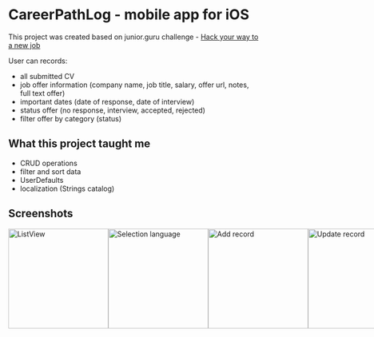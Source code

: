 # CareerPathLog - mobile app for iOS

This project was created based on junior.guru challenge - [Hack your way to a new job](https://github.com/juniorguru/challenge/blob/main/challenges/challenge-1.md)

User can records:
- all submitted CV
- job offer information (company name, job title, salary, offer url, notes, full text offer)
- important dates (date of response, date of interview)
- status offer (no response, interview, accepted, rejected)
- filter offer by category (status)

## What this project taught me

 - CRUD operations
 - filter and sort data
 - UserDefaults
 - localization (Strings catalog)


## Screenshots

<div style="display: flex;">
  <img src="https://github.com/PavlaBerankova/CareerPathLog/assets/107038196/a4df1057-601c-4335-917a-60280dd5836d" alt="ListView" width="200" />
  <img src="https://github.com/PavlaBerankova/CareerPathLog/assets/107038196/7fa107b5-e05a-4c7f-a38f-6dc87b385ac2" alt="Selection language" width="200" />
  <img src="https://github.com/PavlaBerankova/CareerPathLog/assets/107038196/47f056ef-e43d-42e5-b59f-2ae81fff44ed" alt="Add record" width="200" />
  <img src="https://github.com/PavlaBerankova/CareerPathLog/assets/107038196/50174dc2-edb2-4b02-b4cf-092bc6c21719" alt="Update record" width="200" />
</div>




